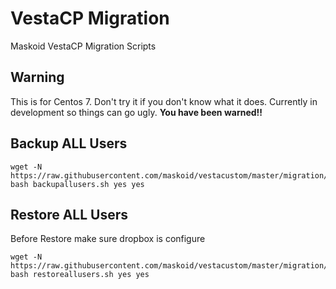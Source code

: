 # VestaCP Migration
Maskoid VestaCP Migration Scripts

## Warning

This is for Centos 7. Don't try it if you don't know what it does. Currently in development so things can go ugly. **You have been warned!!**


## Backup ALL Users

```
wget -N https://raw.githubusercontent.com/maskoid/vestacustom/master/migration/backupallusers.sh
bash backupallusers.sh yes yes
```

## Restore ALL Users
Before Restore make sure dropbox is configure

```
wget -N https://raw.githubusercontent.com/maskoid/vestacustom/master/migration/restoreallusers.sh
bash restoreallusers.sh yes yes
```
